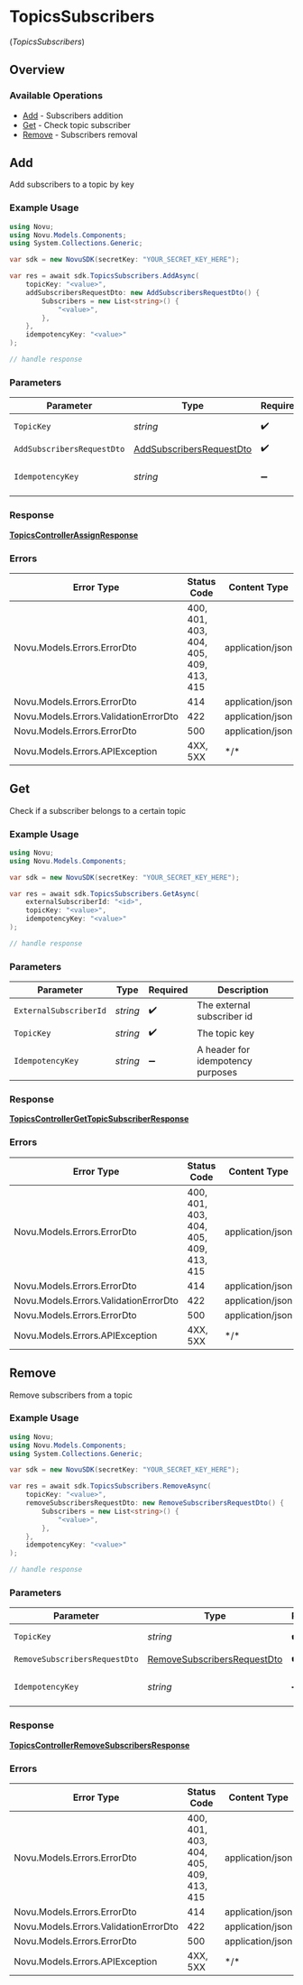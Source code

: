 # TopicsSubscribers
(*TopicsSubscribers*)

## Overview

### Available Operations

* [Add](#add) - Subscribers addition
* [Get](#get) - Check topic subscriber
* [Remove](#remove) - Subscribers removal

## Add

Add subscribers to a topic by key

### Example Usage

```csharp
using Novu;
using Novu.Models.Components;
using System.Collections.Generic;

var sdk = new NovuSDK(secretKey: "YOUR_SECRET_KEY_HERE");

var res = await sdk.TopicsSubscribers.AddAsync(
    topicKey: "<value>",
    addSubscribersRequestDto: new AddSubscribersRequestDto() {
        Subscribers = new List<string>() {
            "<value>",
        },
    },
    idempotencyKey: "<value>"
);

// handle response
```

### Parameters

| Parameter                                                                       | Type                                                                            | Required                                                                        | Description                                                                     |
| ------------------------------------------------------------------------------- | ------------------------------------------------------------------------------- | ------------------------------------------------------------------------------- | ------------------------------------------------------------------------------- |
| `TopicKey`                                                                      | *string*                                                                        | :heavy_check_mark:                                                              | The topic key                                                                   |
| `AddSubscribersRequestDto`                                                      | [AddSubscribersRequestDto](../../Models/Components/AddSubscribersRequestDto.md) | :heavy_check_mark:                                                              | N/A                                                                             |
| `IdempotencyKey`                                                                | *string*                                                                        | :heavy_minus_sign:                                                              | A header for idempotency purposes                                               |

### Response

**[TopicsControllerAssignResponse](../../Models/Requests/TopicsControllerAssignResponse.md)**

### Errors

| Error Type                             | Status Code                            | Content Type                           |
| -------------------------------------- | -------------------------------------- | -------------------------------------- |
| Novu.Models.Errors.ErrorDto            | 400, 401, 403, 404, 405, 409, 413, 415 | application/json                       |
| Novu.Models.Errors.ErrorDto            | 414                                    | application/json                       |
| Novu.Models.Errors.ValidationErrorDto  | 422                                    | application/json                       |
| Novu.Models.Errors.ErrorDto            | 500                                    | application/json                       |
| Novu.Models.Errors.APIException        | 4XX, 5XX                               | \*/\*                                  |

## Get

Check if a subscriber belongs to a certain topic

### Example Usage

```csharp
using Novu;
using Novu.Models.Components;

var sdk = new NovuSDK(secretKey: "YOUR_SECRET_KEY_HERE");

var res = await sdk.TopicsSubscribers.GetAsync(
    externalSubscriberId: "<id>",
    topicKey: "<value>",
    idempotencyKey: "<value>"
);

// handle response
```

### Parameters

| Parameter                         | Type                              | Required                          | Description                       |
| --------------------------------- | --------------------------------- | --------------------------------- | --------------------------------- |
| `ExternalSubscriberId`            | *string*                          | :heavy_check_mark:                | The external subscriber id        |
| `TopicKey`                        | *string*                          | :heavy_check_mark:                | The topic key                     |
| `IdempotencyKey`                  | *string*                          | :heavy_minus_sign:                | A header for idempotency purposes |

### Response

**[TopicsControllerGetTopicSubscriberResponse](../../Models/Requests/TopicsControllerGetTopicSubscriberResponse.md)**

### Errors

| Error Type                             | Status Code                            | Content Type                           |
| -------------------------------------- | -------------------------------------- | -------------------------------------- |
| Novu.Models.Errors.ErrorDto            | 400, 401, 403, 404, 405, 409, 413, 415 | application/json                       |
| Novu.Models.Errors.ErrorDto            | 414                                    | application/json                       |
| Novu.Models.Errors.ValidationErrorDto  | 422                                    | application/json                       |
| Novu.Models.Errors.ErrorDto            | 500                                    | application/json                       |
| Novu.Models.Errors.APIException        | 4XX, 5XX                               | \*/\*                                  |

## Remove

Remove subscribers from a topic

### Example Usage

```csharp
using Novu;
using Novu.Models.Components;
using System.Collections.Generic;

var sdk = new NovuSDK(secretKey: "YOUR_SECRET_KEY_HERE");

var res = await sdk.TopicsSubscribers.RemoveAsync(
    topicKey: "<value>",
    removeSubscribersRequestDto: new RemoveSubscribersRequestDto() {
        Subscribers = new List<string>() {
            "<value>",
        },
    },
    idempotencyKey: "<value>"
);

// handle response
```

### Parameters

| Parameter                                                                             | Type                                                                                  | Required                                                                              | Description                                                                           |
| ------------------------------------------------------------------------------------- | ------------------------------------------------------------------------------------- | ------------------------------------------------------------------------------------- | ------------------------------------------------------------------------------------- |
| `TopicKey`                                                                            | *string*                                                                              | :heavy_check_mark:                                                                    | The topic key                                                                         |
| `RemoveSubscribersRequestDto`                                                         | [RemoveSubscribersRequestDto](../../Models/Components/RemoveSubscribersRequestDto.md) | :heavy_check_mark:                                                                    | N/A                                                                                   |
| `IdempotencyKey`                                                                      | *string*                                                                              | :heavy_minus_sign:                                                                    | A header for idempotency purposes                                                     |

### Response

**[TopicsControllerRemoveSubscribersResponse](../../Models/Requests/TopicsControllerRemoveSubscribersResponse.md)**

### Errors

| Error Type                             | Status Code                            | Content Type                           |
| -------------------------------------- | -------------------------------------- | -------------------------------------- |
| Novu.Models.Errors.ErrorDto            | 400, 401, 403, 404, 405, 409, 413, 415 | application/json                       |
| Novu.Models.Errors.ErrorDto            | 414                                    | application/json                       |
| Novu.Models.Errors.ValidationErrorDto  | 422                                    | application/json                       |
| Novu.Models.Errors.ErrorDto            | 500                                    | application/json                       |
| Novu.Models.Errors.APIException        | 4XX, 5XX                               | \*/\*                                  |